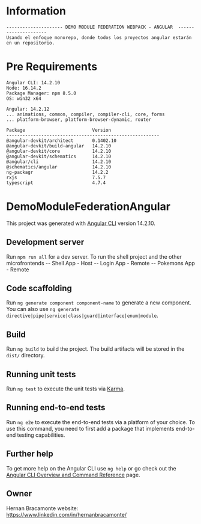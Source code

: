 # Information

    --------------------- DEMO MODULE FEDERATION WEBPACK - ANGULAR  ---------------------
    Usando el enfoque monorepo, donde todos los proyectos angular estarán en un repositorio.

# Pre Requirements

    Angular CLI: 14.2.10
    Node: 16.14.2
    Package Manager: npm 8.5.0
    OS: win32 x64

    Angular: 14.2.12
    ... animations, common, compiler, compiler-cli, core, forms
    ... platform-browser, platform-browser-dynamic, router

    Package                         Version
    ---------------------------------------------------------
    @angular-devkit/architect       0.1402.10
    @angular-devkit/build-angular   14.2.10
    @angular-devkit/core            14.2.10
    @angular-devkit/schematics      14.2.10
    @angular/cli                    14.2.10
    @schematics/angular             14.2.10
    ng-packagr                      14.2.2
    rxjs                            7.5.7
    typescript                      4.7.4

# DemoModuleFederationAngular

This project was generated with [Angular CLI](https://github.com/angular/angular-cli) version 14.2.10.

## Development server

Run `npm run all` for a dev server. To run the shell project and the other microfrontends
    -- Shell App - Host
    -- Login App - Remote
    -- Pokemons App - Remote

## Code scaffolding

Run `ng generate component component-name` to generate a new component. You can also use `ng generate directive|pipe|service|class|guard|interface|enum|module`.

## Build

Run `ng build` to build the project. The build artifacts will be stored in the `dist/` directory.

## Running unit tests

Run `ng test` to execute the unit tests via [Karma](https://karma-runner.github.io).

## Running end-to-end tests

Run `ng e2e` to execute the end-to-end tests via a platform of your choice. To use this command, you need to first add a package that implements end-to-end testing capabilities.

## Further help

To get more help on the Angular CLI use `ng help` or go check out the [Angular CLI Overview and Command Reference](https://angular.io/cli) page.

## Owner

Hernan Bracamonte
website: https://www.linkedin.com/in/hernanbracamonte/
